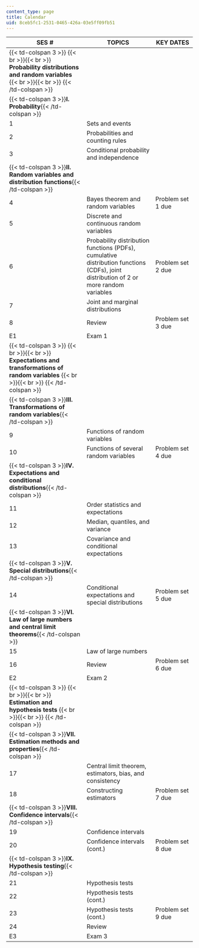 ```yaml
---
content_type: page
title: Calendar
uid: 8ceb5fc1-2531-0465-426a-03e5ff09fb51
---
```


| SES # | TOPICS | KEY DATES |
| --- | --- | --- |
| {{< td-colspan 3 >}} {{< br >}}{{< br >}} **Probability distributions and random variables** {{< br >}}{{< br >}} {{< /td-colspan >}} |||
| {{< td-colspan 3 >}}**I. Probability**{{< /td-colspan >}} |||
| 1 | Sets and events | &nbsp; |
| 2 | Probabilities and counting rules | &nbsp; |
| 3 | Conditional probability and independence | &nbsp; |
| {{< td-colspan 3 >}}**II. Random variables and distribution functions**{{< /td-colspan >}} |||
| 4 | Bayes theorem and random variables | Problem set 1 due |
| 5 | Discrete and continuous random variables | &nbsp; |
| 6 | Probability distribution functions (PDFs), cumulative distribution functions (CDFs), joint distribution of 2 or more random variables | Problem set 2 due |
| 7 | Joint and marginal distributions | &nbsp; |
| 8 | Review | Problem set 3 due |
| E1 | Exam 1 | &nbsp; |
| {{< td-colspan 3 >}} {{< br >}}{{< br >}} **Expectations and transformations of random variables** {{< br >}}{{< br >}} {{< /td-colspan >}} |||
| {{< td-colspan 3 >}}**III. Transformations of random variables**{{< /td-colspan >}} |||
| 9 | Functions of random variables | &nbsp; |
| 10 | Functions of several random variables | Problem set 4 due |
| {{< td-colspan 3 >}}**IV. Expectations and conditional distributions**{{< /td-colspan >}} |||
| 11 | Order statistics and expectations | &nbsp; |
| 12 | Median, quantiles, and variance | &nbsp; |
| 13 | Covariance and conditional expectations | &nbsp; |
| {{< td-colspan 3 >}}**V. Special distributions**{{< /td-colspan >}} |||
| 14 | Conditional expectations and special distributions | Problem set 5 due |
| {{< td-colspan 3 >}}**VI. Law of large numbers and central limit theorems**{{< /td-colspan >}} |||
| 15 | Law of large numbers | &nbsp; |
| 16 | Review | Problem set 6 due |
| E2 | Exam 2 | &nbsp; |
| {{< td-colspan 3 >}} {{< br >}}{{< br >}} **Estimation and hypothesis tests** {{< br >}}{{< br >}} {{< /td-colspan >}} |||
| {{< td-colspan 3 >}}**VII. Estimation methods and properties**{{< /td-colspan >}} |||
| 17 | Central limit theorem, estimators, bias, and consistency | &nbsp; |
| 18 | Constructing estimators | Problem set 7 due |
| {{< td-colspan 3 >}}**VIII. Confidence intervals**{{< /td-colspan >}} |||
| 19 | Confidence intervals | &nbsp; |
| 20 | Confidence intervals (cont.) | Problem set 8 due |
| {{< td-colspan 3 >}}**IX. Hypothesis testing**{{< /td-colspan >}} |||
| 21 | Hypothesis tests | &nbsp; |
| 22 | Hypothesis tests (cont.) | &nbsp; |
| 23 | Hypothesis tests (cont.) | Problem set 9 due |
| 24 | Review | &nbsp; |
| E3 | Exam 3 |